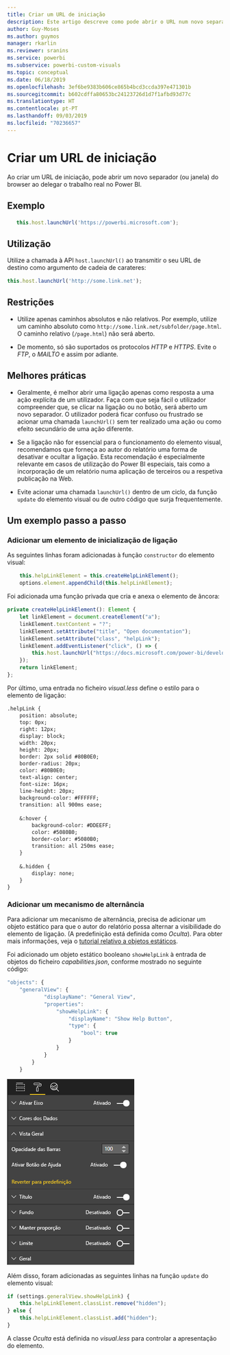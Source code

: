 ```yaml
---
title: Criar um URL de iniciação
description: Este artigo descreve como pode abrir o URL num novo separador ao utilizar os Elementos Visuais do Power BI.
author: Guy-Moses
ms.author: guymos
manager: rkarlin
ms.reviewer: sranins
ms.service: powerbi
ms.subservice: powerbi-custom-visuals
ms.topic: conceptual
ms.date: 06/18/2019
ms.openlocfilehash: 3ef6be9383b606ce865b4bcd3ccda397e471301b
ms.sourcegitcommit: b602cdffa80653bc24123726d1d7f1afbd93d77c
ms.translationtype: HT
ms.contentlocale: pt-PT
ms.lasthandoff: 09/03/2019
ms.locfileid: "70236657"
---
```

# <a name="create-a-launch-url"></a>Criar um URL de iniciação

Ao criar um URL de iniciação, pode abrir um novo separador (ou janela) do browser ao delegar o trabalho real no Power BI.

## <a name="sample"></a>Exemplo

```typescript
   this.host.launchUrl('https://powerbi.microsoft.com');
```

## <a name="usage"></a>Utilização

Utilize a chamada à API `host.launchUrl()` ao transmitir o seu URL de destino como argumento de cadeia de carateres:

```typescript
this.host.launchUrl('http://some.link.net');
```

## <a name="restrictions"></a>Restrições

* Utilize apenas caminhos absolutos e não relativos. Por exemplo, utilize um caminho absoluto como `http://some.link.net/subfolder/page.html`. O caminho relativo (`/page.html`) não será aberto.

* De momento, só são suportados os protocolos *HTTP* e *HTTPS*. Evite o *FTP*, o *MAILTO* e assim por adiante.

## <a name="best-practices"></a>Melhores práticas

* Geralmente, é melhor abrir uma ligação apenas como resposta a uma ação explícita de um utilizador. Faça com que seja fácil o utilizador compreender que, se clicar na ligação ou no botão, será aberto um novo separador. O utilizador poderá ficar confuso ou frustrado se acionar uma chamada `launchUrl()` sem ter realizado uma ação ou como efeito secundário de uma ação diferente.

* Se a ligação não for essencial para o funcionamento do elemento visual, recomendamos que forneça ao autor do relatório uma forma de desativar e ocultar a ligação. Esta recomendação é especialmente relevante em casos de utilização do Power BI especiais, tais como a incorporação de um relatório numa aplicação de terceiros ou a respetiva publicação na Web.

* Evite acionar uma chamada `launchUrl()` dentro de um ciclo, da função `update` do elemento visual ou de outro código que surja frequentemente.

## <a name="a-step-by-step-example"></a>Um exemplo passo a passo

### <a name="add-a-link-launching-element"></a>Adicionar um elemento de inicialização de ligação

As seguintes linhas foram adicionadas à função `constructor` do elemento visual:

```typescript
    this.helpLinkElement = this.createHelpLinkElement();
    options.element.appendChild(this.helpLinkElement);
```

Foi adicionada uma função privada que cria e anexa o elemento de âncora:

```typescript
private createHelpLinkElement(): Element {
    let linkElement = document.createElement("a");
    linkElement.textContent = "?";
    linkElement.setAttribute("title", "Open documentation");
    linkElement.setAttribute("class", "helpLink");
    linkElement.addEventListener("click", () => {
        this.host.launchUrl("https://docs.microsoft.com/power-bi/developer/custom-visual-develop-tutorial");
    });
    return linkElement;
};
```

Por último, uma entrada no ficheiro *visual.less* define o estilo para o elemento de ligação:

```less
.helpLink {
    position: absolute;
    top: 0px;
    right: 12px;
    display: block;
    width: 20px;
    height: 20px;
    border: 2px solid #80B0E0;
    border-radius: 20px;
    color: #80B0E0;
    text-align: center;
    font-size: 16px;
    line-height: 20px;
    background-color: #FFFFFF;
    transition: all 900ms ease;

    &:hover {
        background-color: #DDEEFF;
        color: #5080B0;
        border-color: #5080B0;
        transition: all 250ms ease;
    }

    &.hidden {
        display: none;
    }
}
```

### <a name="add-a-toggling-mechanism"></a>Adicionar um mecanismo de alternância

Para adicionar um mecanismo de alternância, precisa de adicionar um objeto estático para que o autor do relatório possa alternar a visibilidade do elemento de ligação. (A predefinição está definida como *Oculta*). Para obter mais informações, veja o [tutorial relativo a objetos estáticos](https://microsoft.github.io/PowerBI-visuals/docs/concepts/objects-and-properties).

Foi adicionado um objeto estático booleano `showHelpLink` à entrada de objetos do ficheiro *capabilities.json*, conforme mostrado no seguinte código:

```typescript
"objects": {
    "generalView": {
            "displayName": "General View",
            "properties":
                "showHelpLink": {
                    "displayName": "Show Help Button",
                    "type": {
                        "bool": true
                    }
                }
            }
        }
    }
```

![Iniciar o botão de ativar/desativar o URL](./media/launchurl-toggle.png)

Além disso, foram adicionadas as seguintes linhas na função `update` do elemento visual:

```typescript
if (settings.generalView.showHelpLink) {
    this.helpLinkElement.classList.remove("hidden");
} else {
    this.helpLinkElement.classList.add("hidden");
}
```

A classe *Oculta* está definida no *visual.less* para controlar a apresentação do elemento.
